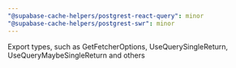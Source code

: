 ```yaml
---
"@supabase-cache-helpers/postgrest-react-query": minor
"@supabase-cache-helpers/postgrest-swr": minor
---
```


Export types, such as GetFetcherOptions, UseQuerySingleReturn, UseQueryMaybeSingleReturn and others
